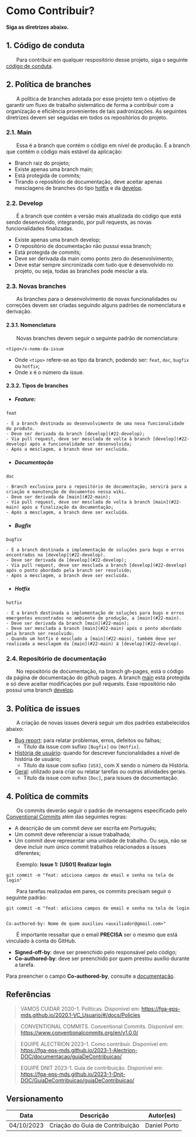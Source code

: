 # Como Contribuir?

**Siga as diretrizes abaixo.**

## 1. Código de conduta

&emsp;&emsp;Para contribuir em qualquer respositório desse projeto, siga o seguinte [código de conduta](CODE_OF_CONDUCT.md).

## 2. Política de branches

&emsp;&emsp;A política de branches adotada por esse projeto tem o objetivo de garantir um fluxo de trabalho sistemático de forma a contribuir com a organização e eficiência provenientes de tais padronizações. As seguintes diretrizes devem ser seguidas em todos os repositórios do projeto.

### 2.1. Main

&emsp;&emsp;Essa é a branch que contém o código em nível de produção. É a branch que contém o código mais estável da aplicação:

- Branch raiz do projeto;
- Existe apenas uma branch main;
- Está protegida de commits;
- Tirando o repositório de documentação, deve aceitar apenas mesclagens de branches do tipo [hotfix](#hotfix) e da [develop](#22-develop).


### 2.2. Develop

&emsp;&emsp;É a branch que contém a versão mais atualizada do código que está sendo desenvolvido, integrando, por pull requests, as novas funcionalidades finalizadas.

- Existe apenas uma branch develop;
- O repositório de documentação não pussui essa branch;
- Está protegida de commits;
- Deve ser derivada da main como ponto zero do desenvolvimento;
- Deve estar sempre sincronizada com tudo que é desenvolvido no projeto, ou seja, todas as branches pode mesclar a ela.

### 2.3. Novas branches

&emsp;&emsp;As branches para o desenvolvimento de novas funcionalidades ou correções devem ser criadas seguindo alguns padrões de nomenclatura e derivação.

#### 2.3.1. Nomenclatura

&emsp;&emsp;Novas branches devem seguir o seguinte padrão de nomenclatura:

    <tipo>/x-nome-da-issue

- Onde `<tipo>` refere-se ao tipo da branch, podendo ser: `feat`, `doc`, `bugfix` ou `hotfix`;
- Onde x é o número da issue.

#### 2.3.2. Tipos de branches

- ##### Feature: 
`feat`

    - É a branch destinada ao desenvolvimento de uma nova funcionalidade do produto.
    - Deve ser derivada da branch [develop](#22-develop);
    - Via pull request, deve ser mesclada de volta à branch [develop](#22-develop) após a funcionalidade ser desenvolvida;
    - Após a mesclagem, a branch deve ser excluída.



- ##### Documentação
`doc`

    - Branch exclusiva para o repositório de documentação, servirá para a criação e manutenção de documentos nessa wiki.
    - Deve ser derivada da [main](#22-main);
    - Via pull request, deve ser mesclada de volta à branch [main](#22-main) após a finalização da documentação;
    - Após a mesclagem, a branch deve ser excluída.

- ##### Bugfix
`bugfix`

    - É a branch destinada a implementação de soluções para bugs e erros encontrados na [develop](#22-develop).
    - Deve ser derivada da [develop](#22-develop);
    - Via pull request, deve ser mesclada a branch [develop](#22-develop) após o ponto abordado pela branch ser resolvido;
    - Após a mesclagem, a branch deve ser excluída.

- ##### Hotfix
`hotfix`

    - É a branch destinada a implementação de soluções para bugs e erros emergentes encontrados no ambiente de produção, a [main](#22-main).
    - Deve ser derivada da branch [main](#22-main);
    - Deve ser mesclada a branch [main](#22-main) após o ponto abordado pela branch ser resolvido;
    - Quando um hotfix é mesclado a [main](#22-main), também deve ser realizada a mesclagem da [main](#22-main) à [develop](#22-develop).
 
### 2.4. Repositório de documentação

&emsp;&emsp;No repositório de documentação, na branch gh-pages, está o código da página de documentação do github pages. A branch [main](#21-main) está protegida e só deve aceitar modificações por pull requests. Esse repositório não possui uma branch [develop](#22-develop).

## 3. Política de issues
&emsp;&emsp;A criação de novas issues deverá seguir um dos padrões estabelecidos abaixo:

- [Bug report](https://github.com/fga-eps-mds/2023.2-Dnit-DOC/tree/main/.github/workflows/ISSUE_TEMPLATE/bug_report.md): para relatar problemas, erros, defeitos ou falhas;
    - Título da issue com sufixo `[Bugfix]` ou `[Hotfix]`.
- [História de usuário](https://github.com/fga-eps-mds/2023.2-Dnit-DOC/tree/main/.github/workflows/ISSUE_TEMPLATE/historia_de_usuario.md): quando for descrever funcionalidades a nível de história de usuário;
    - Título da issue com sufixo `[USX]`, com X sendo o número da História.
- [Geral](https://github.com/fga-eps-mds/2023.2-Dnit-DOC/tree/main/.github/workflows/ISSUE_TEMPLATE/geral.md): utilizado para criar ou relatar tarefas ou outras atividades gerais.
    - Título da issue com sufixo `[Doc]`, para issues de documentação.

## 4. Política de commits
&emsp;&emsp;Os commits deverão seguir o padrão de mensagens especificado pelo [Conventional Commits](https://www.conventionalcommits.org/en/v1.0.0/) além das seguintes regras:

- A descrição de um commit deve ser escrita em Português;
- Um commit deve referenciar a issue trabalhada;
- Um commit deve representar uma unidade de trabalho. Ou seja, não se deve incluir num único commit trabalhos relacionados a issues diferentes;

&emsp;&emsp;Exemplo: **Issue 1: [US01] Realizar login**

    git commit -m "feat: adiciona campos de email e senha na tela de login"

&emsp;&emsp;Para tarefas realizadas em pares, os commits precisam seguir o seguinte padrão:

    git commit -m "feat: adiciona campos de email e senha na tela de login

    
    Co-authored-by: Nome de quem auxiliou <auxiliador@gmail.com>"

&emsp;&emsp;É importante ressaltar que o email **PRECISA** ser o mesmo que está vinculado à conta do GitHub.

- **Signed-off-by**: deve ser preenchido pelo responsável pelo código;
- **Co-authored-by**: deve ser preenchido por quem prestou auxílio durante a tarefa.

Para preencher o campo **Co-authored-by**, consulte a [documentação](https://docs.github.com/en/pull-requests/committing-changes-to-your-project/creating-and-editing-commits/creating-a-commit-with-multiple-authors).

## Referências

> VAMOS CUIDAR 2020-1. Políticas. Disponível em: <https://fga-eps-mds.github.io/2020.1-VC_Usuario/#/docs/Policies>

> CONVENTIONAL COMMITS. Conventional Commits. Disponível em: <https://www.conventionalcommits.org/en/v1.0.0/>

> EQUIPE ALECTRION 2023-1. Como contribuir. Disponível em: <https://fga-eps-mds.github.io/2023-1-Alectrion-DOC/documentacao/guiaDeContribuicao/>

> EQUIPE DNIT 2023-1. Guia de contribuição. Disponível em: <https://fga-eps-mds.github.io/2023-1-Dnit-DOC/GuiaDeContribuicao/guiaDeContribuicao/>

## Versionamento

|**Data**|**Descrição**|**Autor(es)**|
|:-:|---|---|
| 04/10/2023 | Criação do Guia de Contribuição | Daniel Porto |

